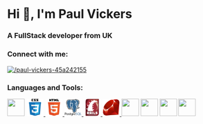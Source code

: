 <h1>Hi 👋, I'm Paul Vickers</h1>
<h3>A FullStack developer from UK</h3>

<h3 align="left">Connect with me:</h3>
<p align="left">
<a href="https://linkedin.com/in//paul-vickers-45a242155" target="blank"><img align="center" src="https://raw.githubusercontent.com/rahuldkjain/github-profile-readme-generator/master/src/images/icons/Social/linked-in-alt.svg" alt="/paul-vickers-45a242155" height="30" width="40" /></a>
</p>

<h3 align="left">Languages and Tools:</h3>
<p 

<img src="https://cdn.jsdelivr.net/gh/devicons/devicon@latest/icons/bootstrap/bootstrap-original.svg" width="40" height="40"/>          

<img src="https://cdn.jsdelivr.net/gh/devicons/devicon@latest/icons/tailwindcss/tailwindcss-original.svg" width="40" height="40"/>
          
<a href="https://www.w3schools.com/css/" target="_blank" rel="noreferrer">
<img src="https://raw.githubusercontent.com/devicons/devicon/master/icons/css3/css3-original-wordmark.svg" alt="css3" width="40" height="40"/> </a> <a href="https://www.w3.org/html/" target="_blank" rel="noreferrer"> <img src="https://raw.githubusercontent.com/devicons/devicon/master/icons/html5/html5-original-wordmark.svg" alt="html5" width="40" height="40"/> </a> <a href="https://www.postgresql.org" target="_blank" rel="noreferrer"> <img src="https://raw.githubusercontent.com/devicons/devicon/master/icons/postgresql/postgresql-original-wordmark.svg" alt="postgresql" width="40" height="40"/> </a> <a href="https://rubyonrails.org" target="_blank" rel="noreferrer"> <img src="https://raw.githubusercontent.com/devicons/devicon/master/icons/rails/rails-original-wordmark.svg" alt="rails" width="40" height="40"/> </a> <a href="https://www.ruby-lang.org/en/" target="_blank" rel="noreferrer"> <img src="https://raw.githubusercontent.com/devicons/devicon/master/icons/ruby/ruby-original.svg" alt="ruby" width="40" height="40"/> </a> 
  
<img src="https://cdn.jsdelivr.net/gh/devicons/devicon@latest/icons/javascript/javascript-original.svg" width="40" height="40"/>

<img src="https://cdn.jsdelivr.net/gh/devicons/devicon@latest/icons/react/react-original-wordmark.svg" width="40" height="40" />

<img src="https://cdn.jsdelivr.net/gh/devicons/devicon@latest/icons/prisma/prisma-original-wordmark.svg" width="40" height="40" style="color: white;"/>          

<img src="https://cdn.jsdelivr.net/gh/devicons/devicon@latest/icons/nextjs/nextjs-original-wordmark.svg" width="40" height="40"/>
                     
</p>
